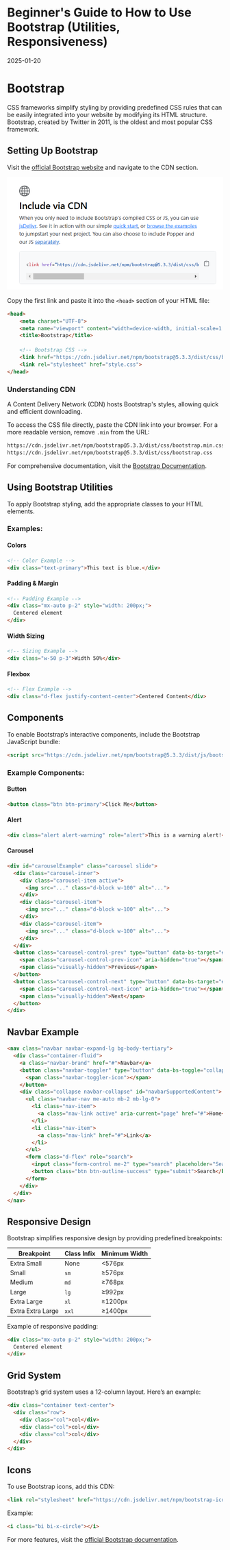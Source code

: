 # Beginner's Guide to How to Use Bootstrap (Utilities, Responsiveness)
2025-01-20

# Bootstrap
CSS frameworks simplify styling by providing predefined CSS rules that can be easily integrated into your website by modifying its HTML structure. Bootstrap, created by Twitter in 2011, is the oldest and most popular CSS framework.

## Setting Up Bootstrap

Visit the [official Bootstrap website](https://getbootstrap.com/) and navigate to the CDN section.

![CDN](../../images/blogs/beginner's_guide_to_how_to_use_bootstrap_(utilities,_responsiveness).png)

Copy the first link and paste it into the `<head>` section of your HTML file:

```html
<head>
    <meta charset="UTF-8">
    <meta name="viewport" content="width=device-width, initial-scale=1.0">
    <title>Bootstrap</title>
    
    <!-- Bootstrap CSS -->
    <link href="https://cdn.jsdelivr.net/npm/bootstrap@5.3.3/dist/css/bootstrap.min.css" rel="stylesheet" integrity="sha384-QWTKZyjpPEjISv5WaRU9OFeRpok6YctnYmDr5pNlyT2bRjXh0JMhjY6hW+ALEwIH" crossorigin="anonymous">
    <link rel="stylesheet" href="style.css">
</head>
```

### Understanding CDN
A Content Delivery Network (CDN) hosts Bootstrap's styles, allowing quick and efficient downloading.

To access the CSS file directly, paste the CDN link into your browser. For a more readable version, remove `.min` from the URL:

```html
https://cdn.jsdelivr.net/npm/bootstrap@5.3.3/dist/css/bootstrap.min.css  # Minified CSS File
https://cdn.jsdelivr.net/npm/bootstrap@5.3.3/dist/css/bootstrap.css      # Readable CSS File
```

For comprehensive documentation, visit the [Bootstrap Documentation](https://getbootstrap.com/docs/5.3/getting-started/introduction/).

## Using Bootstrap Utilities

To apply Bootstrap styling, add the appropriate classes to your HTML elements.

### Examples:

#### Colors
```html
<!-- Color Example -->
<div class="text-primary">This text is blue.</div>
```

#### Padding & Margin
```html
<!-- Padding Example -->
<div class="mx-auto p-2" style="width: 200px;">
  Centered element
</div>
```

#### Width Sizing
```html
<!-- Sizing Example -->
<div class="w-50 p-3">Width 50%</div>
```

#### Flexbox
```html
<!-- Flex Example -->
<div class="d-flex justify-content-center">Centered Content</div>
```

## Components

To enable Bootstrap’s interactive components, include the Bootstrap JavaScript bundle:

```html
<script src="https://cdn.jsdelivr.net/npm/bootstrap@5.3.3/dist/js/bootstrap.bundle.min.js" integrity="sha384-YvpcrYf0tY3lHB60NNkmXc5s9fDVZLESaAA55NDzOxhy9GkcIdslK1eN7N6jIeHz" crossorigin="anonymous"></script>
```

### Example Components:

#### Button
```html
<button class="btn btn-primary">Click Me</button>
```

#### Alert
```html
<div class="alert alert-warning" role="alert">This is a warning alert!</div>
```

#### Carousel
```html
<div id="carouselExample" class="carousel slide">
  <div class="carousel-inner">
    <div class="carousel-item active">
      <img src="..." class="d-block w-100" alt="...">
    </div>
    <div class="carousel-item">
      <img src="..." class="d-block w-100" alt="...">
    </div>
    <div class="carousel-item">
      <img src="..." class="d-block w-100" alt="...">
    </div>
  </div>
  <button class="carousel-control-prev" type="button" data-bs-target="#carouselExample" data-bs-slide="prev">
    <span class="carousel-control-prev-icon" aria-hidden="true"></span>
    <span class="visually-hidden">Previous</span>
  </button>
  <button class="carousel-control-next" type="button" data-bs-target="#carouselExample" data-bs-slide="next">
    <span class="carousel-control-next-icon" aria-hidden="true"></span>
    <span class="visually-hidden">Next</span>
  </button>
</div>
```

## Navbar Example
```html
<nav class="navbar navbar-expand-lg bg-body-tertiary">
  <div class="container-fluid">
    <a class="navbar-brand" href="#">Navbar</a>
    <button class="navbar-toggler" type="button" data-bs-toggle="collapse" data-bs-target="#navbarSupportedContent" aria-controls="navbarSupportedContent" aria-expanded="false" aria-label="Toggle navigation">
      <span class="navbar-toggler-icon"></span>
    </button>
    <div class="collapse navbar-collapse" id="navbarSupportedContent">
      <ul class="navbar-nav me-auto mb-2 mb-lg-0">
        <li class="nav-item">
          <a class="nav-link active" aria-current="page" href="#">Home</a>
        </li>
        <li class="nav-item">
          <a class="nav-link" href="#">Link</a>
        </li>
      </ul>
      <form class="d-flex" role="search">
        <input class="form-control me-2" type="search" placeholder="Search" aria-label="Search">
        <button class="btn btn-outline-success" type="submit">Search</button>
      </form>
    </div>
  </div>
</nav>
```

## Responsive Design

Bootstrap simplifies responsive design by providing predefined breakpoints:

| Breakpoint | Class Infix | Minimum Width |
|------------|------------|---------------|
| Extra Small | None | <576px |
| Small | `sm` | ≥576px |
| Medium | `md` | ≥768px |
| Large | `lg` | ≥992px |
| Extra Large | `xl` | ≥1200px |
| Extra Extra Large | `xxl` | ≥1400px |

Example of responsive padding:
```html
<div class="mx-auto p-2" style="width: 200px;">
  Centered element
</div>
```

## Grid System

Bootstrap’s grid system uses a 12-column layout. Here’s an example:

```html
<div class="container text-center">
  <div class="row">
    <div class="col">col</div>
    <div class="col">col</div>
    <div class="col">col</div>
  </div>
</div>
```

## Icons
To use Bootstrap icons, add this CDN:

```html
<link rel="stylesheet" href="https://cdn.jsdelivr.net/npm/bootstrap-icons@1.11.3/font/bootstrap-icons.min.css">
```

Example:
```html
<i class="bi bi-x-circle"></i>
```

For more features, visit the [official Bootstrap documentation](https://getbootstrap.com/docs/5.3/getting-started/introduction/).

